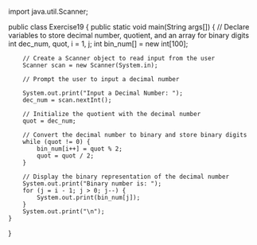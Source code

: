 import java.util.Scanner;

public class Exercise19 {
    public static void main(String args[]) {
        // Declare variables to store decimal number, quotient, and an array for binary digits
        int dec_num, quot, i = 1, j;
        int bin_num[] = new int[100];
        
        // Create a Scanner object to read input from the user
        Scanner scan = new Scanner(System.in);

        // Prompt the user to input a decimal number
        
        System.out.print("Input a Decimal Number: ");
        dec_num = scan.nextInt();

        // Initialize the quotient with the decimal number
        quot = dec_num;

        // Convert the decimal number to binary and store binary digits
        while (quot != 0) {
            bin_num[i++] = quot % 2;
            quot = quot / 2;
        }

        // Display the binary representation of the decimal number
        System.out.print("Binary number is: ");
        for (j = i - 1; j > 0; j--) {
            System.out.print(bin_num[j]);
        }
        System.out.print("\n");
    }
}
